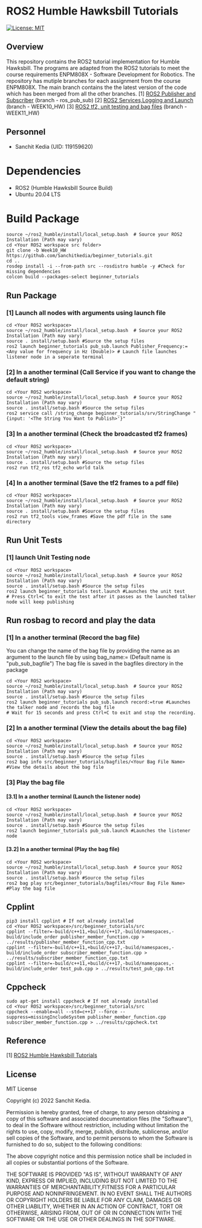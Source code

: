 # ROS2 Humble Hawksbill Tutorials
[![License: MIT](https://img.shields.io/badge/License-MIT-blue.svg)](https://opensource.org/licenses/MIT)

## Overview
This repository contains the ROS2 tutorial implementation for Humble Hawksbill.
The programs are adapted from the ROS2 tutorials to meet the course requirements ENPM808X - Software Development for Robotics.
The repository has mutiple branches for each assignment from the course ENPM808X.
The main branch contains the the latest version of the code which has been merged from all the other branches.
[1] [ROS2 Publisher and Subscriber](https://umd.instructure.com/courses/1336069/assignments/6179366) (branch - ros_pub_sub)
[2] [ROS2 Services,Logging and Launch](https://umd.instructure.com/courses/1336069/assignments/6182236) (branch - WEEK10_HW)
[3] [ROS2 tf2, unit testing and bag files](https://umd.instructure.com/courses/1336069/assignments/6188169) (branch - WEEK11_HW)

## Personnel
- Sanchit Kedia (UID: 119159620) 

# Dependencies
- ROS2 (Humble Hawksbill Source Build)
- Ubuntu 20.04 LTS

# Build Package
```
source ~/ros2_humble/install/local_setup.bash  # Source your ROS2 Installation (Path may vary)
cd <Your ROS2 workspace src folder>
git clone -b Week10_HW https://github.com/Sanchitkedia/beginner_tutorials.git
cd ..
rosdep install -i --from-path src --rosdistro humble -y #Check for missing dependencies
colcon build --packages-select beginner_tutorials
```

## Run Package
### [1] Launch all nodes with arguments using launch file
```
cd <Your ROS2 workspace>
source ~/ros2_humble/install/local_setup.bash  # Source your ROS2 Installation (Path may vary)
source . install/setup.bash #Source the setup files
ros2 launch beginner_tutorials pub_sub.launch Publisher_Frequency:=<Any value for frequency in Hz (Double)> # Launch file launches listener node in a seperate terminal
```

### [2] In a another terminal (Call Service if you want to change the default string)
```
cd <Your ROS2 workspace>
source ~/ros2_humble/install/local_setup.bash  # Source your ROS2 Installation (Path may vary)
source . install/setup.bash #Source the setup files
ros2 service call /string_change beginner_tutorials/srv/StringChange "{input: '<The String You Want to Publish>'}"
```

### [3] In a another terminal (Check the broadcasted tf2 frames)
```
cd <Your ROS2 workspace>
source ~/ros2_humble/install/local_setup.bash  # Source your ROS2 Installation (Path may vary)
source . install/setup.bash #Source the setup files
ros2 run tf2_ros tf2_echo world talk
```

### [4] In a another terminal (Save the tf2 frames to a pdf file)
```
cd <Your ROS2 workspace>
source ~/ros2_humble/install/local_setup.bash  # Source your ROS2 Installation (Path may vary)
source . install/setup.bash #Source the setup files
ros2 run tf2_tools view_frames #Save the pdf file in the same directory
```
## Run Unit Tests
### [1] launch Unit Testing node
```
cd <Your ROS2 workspace>
source ~/ros2_humble/install/local_setup.bash  # Source your ROS2 Installation (Path may vary)
source . install/setup.bash #Source the setup files
ros2 launch beginner_tutorials test.launch #Launches the unit test
# Press Ctrl+C to exit the test after it passes as the launched talker node will keep publishing
```
## Run rosbag to record and play the data
### [1] In a another terminal (Record the bag file)
You can change the name of the bag file by providing the name as an argument to the launch file by using bag_name:=<Your Bag File Name> (Default name is "pub_sub_bagfile")
The bag file is saved in the bagfiles directory in the package
```
cd <Your ROS2 workspace>
source ~/ros2_humble/install/local_setup.bash  # Source your ROS2 Installation (Path may vary)
source . install/setup.bash #Source the setup files
ros2 launch beginner_tutorials pub_sub.launch record:=true #Launches the talker node and records the bag file
# Wait for 15 seconds and press Ctrl+C to exit and stop the recording.
```
### [2] In a another terminal (View the details about the bag file)
```
cd <Your ROS2 workspace>
source ~/ros2_humble/install/local_setup.bash  # Source your ROS2 Installation (Path may vary)
source . install/setup.bash #Source the setup files
ros2 bag info src/beginner_tutorials/bagfiles/<Your Bag File Name> #View the details about the bag file
```

### [3] Play the bag file
#### [3.1] In a another terminal (Launch the listener node)
```
cd <Your ROS2 workspace>
source ~/ros2_humble/install/local_setup.bash  # Source your ROS2 Installation (Path may vary)
source . install/setup.bash #Source the setup files
ros2 launch beginner_tutorials pub_sub.launch #Launches the listener node
```
#### [3.2] In a another terminal (Play the bag file)
```
cd <Your ROS2 workspace>
source ~/ros2_humble/install/local_setup.bash  # Source your ROS2 Installation (Path may vary)
source . install/setup.bash #Source the setup files
ros2 bag play src/beginner_tutorials/bagfiles/<Your Bag File Name> #Play the bag file
```

## Cpplint
```
pip3 install cpplint # If not already installed
cd <Your ROS2 workspace>/src/beginner_tutorials/src
cpplint --filter=-build/c++11,+build/c++17,-build/namespaces,-build/include_order publisher_member_function.cpp > ../results/publisher_member_function_cpp.txt
cpplint --filter=-build/c++11,+build/c++17,-build/namespaces,-build/include_order subscriber_member_function.cpp > ../results/subscriber_member_function_cpp.txt
cpplint --filter=-build/c++11,+build/c++17,-build/namespaces,-build/include_order test_pub.cpp > ../results/test_pub_cpp.txt
```

## Cppcheck
```
sudo apt-get install cppcheck # If not already installed
cd <Your ROS2 workspace>/src/beginner_tutorials/src
cppcheck --enable=all --std=c++17 --force --suppress=missingIncludeSystem publisher_member_function.cpp subscriber_member_function.cpp > ../results/cppcheck.txt
```

## Reference

[1] [ROS2 Humble Hawksbill Tutorials](http://docs.ros.org/en/humble/Tutorials.html)

## License

MIT License

Copyright (c) 2022 Sanchit Kedia.

Permission is hereby granted, free of charge, to any person obtaining a copy of this software and associated documentation files (the "Software"), to deal in the Software without restriction, including without limitation the rights to use, copy, modify, merge, publish, distribute, sublicense, and/or sell copies of the Software, and to permit persons to whom the Software is furnished to do so, subject to the following conditions:

The above copyright notice and this permission notice shall be included in all copies or substantial portions of the Software.

THE SOFTWARE IS PROVIDED "AS IS", WITHOUT WARRANTY OF ANY KIND, EXPRESS OR IMPLIED, INCLUDING BUT NOT LIMITED TO THE WARRANTIES OF MERCHANTABILITY,FITNESS FOR A PARTICULAR PURPOSE AND NONINFRINGEMENT. IN NO EVENT SHALL THE AUTHORS OR COPYRIGHT HOLDERS BE LIABLE FOR ANY CLAIM, DAMAGES OR OTHER LIABILITY, WHETHER IN AN ACTION OF CONTRACT, TORT OR OTHERWISE, ARISING FROM, OUT OF OR IN CONNECTION WITH THE SOFTWARE OR THE USE OR OTHER DEALINGS IN THE SOFTWARE.
